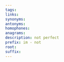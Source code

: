 ```yaml
---
tags: 
links: 
synonyms: 
antonyms: 
homophones: 
anagrams: 
description: not perfect
prefix: im - not
root: 
suffix:
---
```

